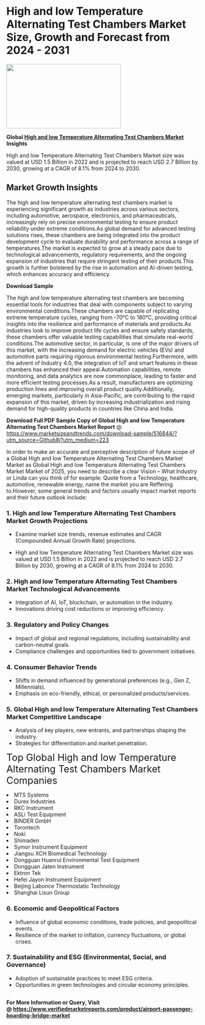 <H1>High and low Temperature Alternating Test Chambers Market Size, Growth and Forecast from 2024 - 2031</H1><img class="aligncenter size-medium wp-image-584254" src="https://thirdeyenews.in/wp-content/uploads/2024/09/Global-Market-Research-300x168.jpeg" alt="" width="300" height="168" /><p><strong>Global&nbsp;<a href="https://www.marketsizeandtrends.com/download-sample/516844/?utm_source=Github8j?utm_medium=223">High and low Temperature Alternating Test Chambers Market</a> Insights</strong></p><p>High and low Temperature Alternating Test Chambers Market size was valued at USD 1.5 Billion in 2022 and is projected to reach USD 2.7 Billion by 2030, growing at a CAGR of 8.1% from 2024 to 2030.</p><p><h2>Market Growth Insights</h2> <p>The high and low temperature alternating test chambers market is experiencing significant growth as industries across various sectors, including automotive, aerospace, electronics, and pharmaceuticals, increasingly rely on precise environmental testing to ensure product reliability under extreme conditions.As global demand for advanced testing solutions rises, these chambers are being integrated into the product development cycle to evaluate durability and performance across a range of temperatures.The market is expected to grow at a steady pace due to technological advancements, regulatory requirements, and the ongoing expansion of industries that require stringent testing of their products.This growth is further bolstered by the rise in automation and AI-driven testing, which enhances accuracy and efficiency.</p> <p><strong>Download Sample</strong></p> <p>The high and low temperature alternating test chambers are becoming essential tools for industries that deal with components subject to varying environmental conditions.These chambers are capable of replicating extreme temperature cycles, ranging from -70°C to 180°C, providing critical insights into the resilience and performance of materials and products.As industries look to improve product life cycles and ensure safety standards, these chambers offer valuable testing capabilities that simulate real-world conditions.The automotive sector, in particular, is one of the major drivers of this market, with the increasing demand for electric vehicles (EVs) and automotive parts requiring rigorous environmental testing.Furthermore, with the advent of Industry 4.0, the integration of IoT and smart features in these chambers has enhanced their appeal.Automation capabilities, remote monitoring, and data analytics are now commonplace, leading to faster and more efficient testing processes.As a result, manufacturers are optimizing production lines and improving overall product quality.Additionally, emerging markets, particularly in Asia-Pacific, are contributing to the rapid expansion of this market, driven by increasing industrialization and rising demand for high-quality products in countries like China and India.</p> <p><span class=""><strong>Download Full PDF Sample Copy of Global High and low Temperature Alternating Test Chambers Market Report</strong> @ <a href="https://www.marketsizeandtrends.com/download-sample/516844/?utm_source=Github8j?utm_medium=223" target="_blank">https://www.marketsizeandtrends.com/download-sample/516844/?utm_source=Github8j?utm_medium=223</a></span></p><p>In order to make an accurate and perceptive description of future scope of a Global&nbsp;High and low Temperature Alternating Test Chambers Market Market as Global&nbsp;High and low Temperature Alternating Test Chambers Market Market of 2025, you need to describe a clear Vision &ndash; What Industry or Linda can you think of for example: Quote from a Technology, healthcare, automotive, renewable energy, name the market you are Reffering to.However, some general trends and factors usually impact market reports and their future outlook include:</p><h3>1.&nbsp;<strong>High and low Temperature Alternating Test Chambers Market Growth Projections</strong></h3><ul><li>Examine market size trends, revenue estimates and CAGR (Compounded Annual Growth Rate) projections.</li><li><p>High and low Temperature Alternating Test Chambers Market size was valued at USD 1.5 Billion in 2022 and is projected to reach USD 2.7 Billion by 2030, growing at a CAGR of 8.1% from 2024 to 2030.</p></li></ul><h3>2.&nbsp;<strong>High and low Temperature Alternating Test Chambers Market Technological Advancements</strong></h3><ul><li>Integration of AI, IoT, blockchain, or automation in the industry.</li><li>Innovations driving cost reductions or improving efficiency.</li></ul><h3>3.&nbsp;<strong>Regulatory and Policy Changes</strong></h3><ul><li>Impact of global and regional regulations, including sustainability and carbon-neutral goals.</li><li>Compliance challenges and opportunities tied to government initiatives.</li></ul><h3>4.&nbsp;<strong>Consumer Behavior Trends</strong></h3><ul><li>Shifts in demand influenced by generational preferences (e.g., Gen Z, Millennials).</li><li>Emphasis on eco-friendly, ethical, or personalized products/services.</li></ul><h3>5.&nbsp;<strong>Global High and low Temperature Alternating Test Chambers Market Competitive Landscape</strong></h3><ul><li>Analysis of key players, new entrants, and partnerships shaping the industry.</li><li>Strategies for differentiation and market penetration.</li></ul><p data-pm-slice="1 1 []"><span style="color: inherit; font-family: inherit; font-size: 25px;">Top Global High and low Temperature Alternating Test Chambers Market Companies</span></p><div class="" data-test-id=""><p><li>MTS Systems</li><li> Durex Industries</li><li> RKC Instrument</li><li> ASLi Test Equipment</li><li> BINDER GmbH</li><li> Torontech</li><li> Noki</li><li> Shimaden</li><li> Symor Instrument Equipment</li><li> Jiangsu XCH Biomedical Technology</li><li> Dongguan Huanrui Environmental Test Equipment</li><li> Dongguan Jaten Instrument</li><li> Ektron Tek</li><li> Hefei Jayon Instrument Equipment</li><li> Beijing Labonce Thermostatic Technology</li><li> Shanghai Lisun Group</li></p></div><h3>6.&nbsp;<strong>Economic and Geopolitical Factors</strong></h3><ul><li>Influence of global economic conditions, trade policies, and geopolitical events.</li><li>Resilience of the market to inflation, currency fluctuations, or global crises.</li></ul><h3>7.&nbsp;<strong>Sustainability and ESG (Environmental, Social, and Governance)</strong></h3><ul><li>Adoption of sustainable practices to meet ESG criteria.</li><li>Opportunities in green technologies and circular economy principles.</li></ul><h2><strong style="font-size: 14px;">For More Information or Query, Visit @&nbsp;</strong><a style="background-color: #ffffff; font-size: 14px;" href="https://www.marketsizeandtrends.com/report/high-and-low-temperature-alternating-test-chambers-market/" target="_blank">https://www.verifiedmarketreports.com/product/airport-passenger-boarding-bridge-market</a></h2>